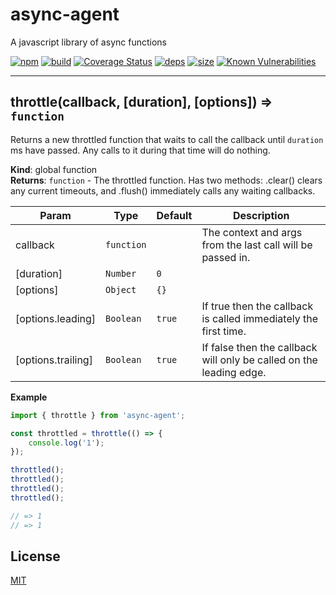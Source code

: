 # async-agent

A javascript library of async functions

[![npm][npm]][npm-url]
[![build][build]][build-url]
[![Coverage Status](https://coveralls.io/repos/github/DarrenPaulWright/async-agent/badge.svg?branch=master)](https://coveralls.io/github/DarrenPaulWright/async-agent?branch=master)
[![deps][deps]][deps-url]
[![size][size]][size-url]
[![Known Vulnerabilities](https://snyk.io/test/github/DarrenPaulWright/async-agent/badge.svg?targetFile=package.json)](https://snyk.io/test/github/DarrenPaulWright/async-agent?targetFile=package.json)

---

<a name="throttle"></a>

## throttle(callback, [duration], [options]) ⇒ <code>function</code>
Returns a new throttled function that waits to call the callback until `duration` ms have passed. Any calls to it during that time will do nothing.

**Kind**: global function  
**Returns**: <code>function</code> - The throttled function. Has two methods: .clear() clears any current timeouts, and .flush() immediately calls any waiting callbacks.  

| Param | Type | Default | Description |
| --- | --- | --- | --- |
| callback | <code>function</code> |  | The context and args from the last call will be passed in. |
| [duration] | <code>Number</code> | <code>0</code> |  |
| [options] | <code>Object</code> | <code>{}</code> |  |
| [options.leading] | <code>Boolean</code> | <code>true</code> | If true then the callback is called immediately the first time. |
| [options.trailing] | <code>Boolean</code> | <code>true</code> | If false then the callback will only be called on the leading edge. |

**Example**  
``` javascriptimport { throttle } from 'async-agent';const throttled = throttle(() => {    console.log('1');});throttled();throttled();throttled();throttled();// => 1// => 1```

## License

[MIT](LICENSE.md)

[npm]: https://img.shields.io/npm/v/async-agent.svg
[npm-url]: https://npmjs.com/package/async-agent
[build]: https://travis-ci.org/DarrenPaulWright/async-agent.svg?branch=master
[build-url]: https://travis-ci.org/DarrenPaulWright/async-agent
[deps]: https://david-dm.org/darrenpaulwright/async-agent.svg
[deps-url]: https://david-dm.org/darrenpaulwright/async-agent
[size]: https://packagephobia.now.sh/badge?p=async-agent
[size-url]: https://packagephobia.now.sh/result?p=async-agent

